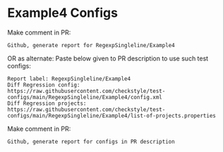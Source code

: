 # Example4 Configs
Make comment in PR:
```
Github, generate report for RegexpSingleline/Example4
```
OR as alternate:
Paste below given to PR description to use such test configs:
```
Report label: RegexpSingleline/Example4
Diff Regression config: https://raw.githubusercontent.com/checkstyle/test-configs/main/RegexpSingleline/Example4/config.xml
Diff Regression projects: https://raw.githubusercontent.com/checkstyle/test-configs/main/RegexpSingleline/Example4/list-of-projects.properties
```
Make comment in PR:
```
Github, generate report for configs in PR description
```

